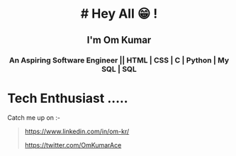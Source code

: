 <h1 align="center"># Hey All 😁 !</h1>
<h2 align="center">I'm Om Kumar </h2>
<h3 align="center">An Aspiring Software Engineer || HTML | CSS | C | Python | My SQL | SQL</h3>

# Tech Enthusiast ..... 
Catch me up on :-
><https://www.linkedin.com/in/om-kr/>
>
><https://twitter.com/OmKumarAce>
>


<!---
Om-Kumar-Ace/Om-Kumar-Ace is a ✨ special ✨ repository because its `README.md` (this file) appears on your GitHub profile.
You can click the Preview link to take a look at your changes.
--->
